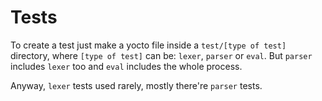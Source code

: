 # Tests
To create a test just make a yocto file inside a `test/[type of test]` directory, where `[type of test]` can be: `lexer`, `parser` or `eval`.
But `parser` includes `lexer` too and `eval` includes the whole process.

Anyway, `lexer` tests used rarely, mostly there're `parser` tests.